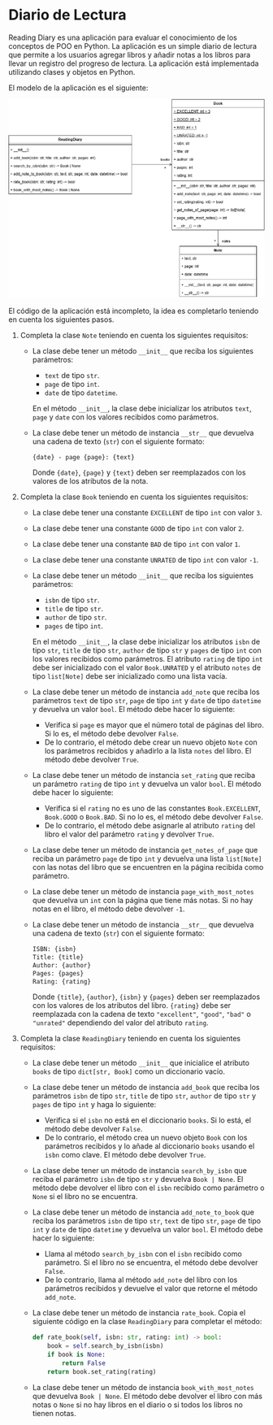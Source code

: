 # Diario de Lectura

Reading Diary es una aplicación para evaluar el conocimiento de los conceptos de POO en Python. La aplicación es un simple diario de lectura que permite a los usuarios agregar libros y añadir notas a los libros para llevar un registro del progreso de lectura. La aplicación está implementada utilizando clases y objetos en Python.

El modelo de la aplicación es el siguiente:

![Modelo del Diario de Lectura](assets/reading-diary-model.png)

El código de la aplicación está incompleto, la idea es completarlo teniendo en cuenta los siguientes pasos.

1. Completa la clase `Note` teniendo en cuenta los siguientes requisitos:
    - La clase debe tener un método `__init__` que reciba los siguientes parámetros:
        - `text` de tipo `str`.
        - `page` de tipo `int`.
        - `date` de tipo `datetime`.
        
        En el método `__init__`, la clase debe inicializar los atributos `text`, `page` y `date` con los valores recibidos como parámetros.
    - La clase debe tener un método de instancia `__str__` que devuelva una cadena de texto (`str`) con el siguiente formato:
        ```
        {date} - page {page}: {text}
        ```
        
        Donde `{date}`, `{page}` y `{text}` deben ser reemplazados con los valores de los atributos de la nota.

2. Completa la clase `Book` teniendo en cuenta los siguientes requisitos:
    - La clase debe tener una constante `EXCELLENT` de tipo `int` con valor `3`.
    - La clase debe tener una constante `GOOD` de tipo `int` con valor `2`.
    - La clase debe tener una constante `BAD` de tipo `int` con valor `1`.
    - La clase debe tener una constante `UNRATED` de tipo `int` con valor `-1`.

    - La clase debe tener un método `__init__` que reciba los siguientes parámetros:
        - `isbn` de tipo `str`.
        - `title` de tipo `str`.
        - `author` de tipo `str`.
        - `pages` de tipo `int`.
    
        En el método `__init__`, la clase debe inicializar los atributos `isbn` de tipo `str`, `title` de tipo `str`, `author` de tipo `str` y `pages` de tipo `int` con los valores recibidos como parámetros. El atributo `rating` de tipo `int` debe ser inicializado con el valor `Book.UNRATED` y el atributo `notes` de tipo `list[Note]` debe ser inicializado como una lista vacía.

    - La clase debe tener un método de instancia `add_note` que reciba los parámetros `text` de tipo `str`, `page` de tipo `int` y `date` de tipo `datetime` y devuelva un valor `bool`. El método debe hacer lo siguiente:
        - Verifica si `page` es mayor que el número total de páginas del libro. Si lo es, el método debe devolver `False`.
        - De lo contrario, el método debe crear un nuevo objeto `Note` con los parámetros recibidos y añadirlo a la lista `notes` del libro. El método debe devolver `True`.
    
    - La clase debe tener un método de instancia `set_rating` que reciba un parámetro `rating` de tipo `int` y devuelva un valor `bool`. El método debe hacer lo siguiente:
        - Verifica si el `rating` no es uno de las constantes `Book.EXCELLENT`, `Book.GOOD` o `Book.BAD`. Si no lo es, el método debe devolver `False`.
        - De lo contrario, el método debe asignarle al atributo `rating` del libro el valor del parámetro `rating` y devolver `True`.
    
    - La clase debe tener un método de instancia `get_notes_of_page` que reciba un parámetro `page` de tipo `int` y devuelva una lista `list[Note]` con las notas del libro que se encuentren en la página recibida como parámetro.

    - La clase debe tener un método de instancia `page_with_most_notes` que devuelva un `int` con la página que tiene más notas. Si no hay notas en el libro, el método debe devolver `-1`.

    - La clase debe tener un método de instancia `__str__` que devuelva una cadena de texto (`str`) con el siguiente formato:
        ```        
        ISBN: {isbn}
        Title: {title}
        Author: {author}
        Pages: {pages}
        Rating: {rating}
        ```
        
        Donde `{title}`, `{author}`, `{isbn}` y `{pages}` deben ser reemplazados con los valores de los atributos del libro. `{rating}` debe ser reemplazada con la cadena de texto `"excellent"`, `"good"`, `"bad"` o `"unrated"` dependiendo del valor del atributo `rating`.
    
3. Completa la clase `ReadingDiary` teniendo en cuenta los siguientes requisitos:

    - La clase debe tener un método `__init__` que inicialice el atributo `books` de tipo `dict[str, Book]` como un diccionario vacío.

    - La clase debe tener un método de instancia `add_book` que reciba los parámetros `isbn` de tipo `str`, `title` de tipo `str`, `author` de tipo `str` y `pages` de tipo `int` y haga lo siguiente:
        - Verifica si el `isbn` no está en el diccionario `books`. Si lo está, el método debe devolver `False`.
        - De lo contrario, el método crea un nuevo objeto `Book` con los parámetros recibidos y lo añade al diccionario `books` usando el `isbn` como clave. El método debe devolver `True`.
    
    - La clase debe tener un método de instancia `search_by_isbn` que reciba el parámetro `isbn` de tipo `str` y devuelva `Book | None`. El método debe devolver el libro con el `isbn` recibido como parámetro o `None` si el libro no se encuentra.

    - La clase debe tener un método de instancia `add_note_to_book` que reciba los parámetros `isbn` de tipo `str`, `text` de tipo `str`, `page` de tipo `int` y `date` de tipo `datetime` y devuelva un valor `bool`. El método debe hacer lo siguiente:
        - Llama al método `search_by_isbn` con el `isbn` recibido como parámetro. Si el libro no se encuentra, el método debe devolver `False`.
        - De lo contrario, llama al método `add_note` del libro con los parámetros recibidos y devuelve el valor que retorne el método `add_note`.

    - La clase debe tener un método de instancia `rate_book`. Copia el siguiente código en la clase `ReadingDiary` para completar el método:
        ```python
        def rate_book(self, isbn: str, rating: int) -> bool:
            book = self.search_by_isbn(isbn)
            if book is None:
                return False
            return book.set_rating(rating)
        ```
    
    - La clase debe tener un método de instancia `book_with_most_notes` que devuelva `Book | None`. El método debe devolver el libro con más notas o `None` si no hay libros en el diario o si todos los libros no tienen notas.
